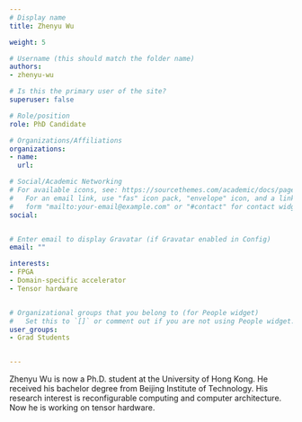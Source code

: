 ```yaml
---
# Display name
title: Zhenyu Wu

weight: 5

# Username (this should match the folder name)
authors:
- zhenyu-wu

# Is this the primary user of the site?
superuser: false

# Role/position
role: PhD Candidate

# Organizations/Affiliations
organizations:
- name: 
  url: 

# Social/Academic Networking
# For available icons, see: https://sourcethemes.com/academic/docs/page-builder/#icons
#   For an email link, use "fas" icon pack, "envelope" icon, and a link in the
#   form "mailto:your-email@example.com" or "#contact" for contact widget.
social:


# Enter email to display Gravatar (if Gravatar enabled in Config)
email: ""

interests:
- FPGA
- Domain-specific accelerator 
- Tensor hardware


# Organizational groups that you belong to (for People widget)
#   Set this to `[]` or comment out if you are not using People widget.
user_groups:
- Grad Students


---
```


Zhenyu Wu is now a Ph.D. student at the University of Hong Kong. He received his bachelor degree from Beijing Institute of Technology. His research interest is reconfigurable computing and computer architecture. Now he is working on tensor hardware.